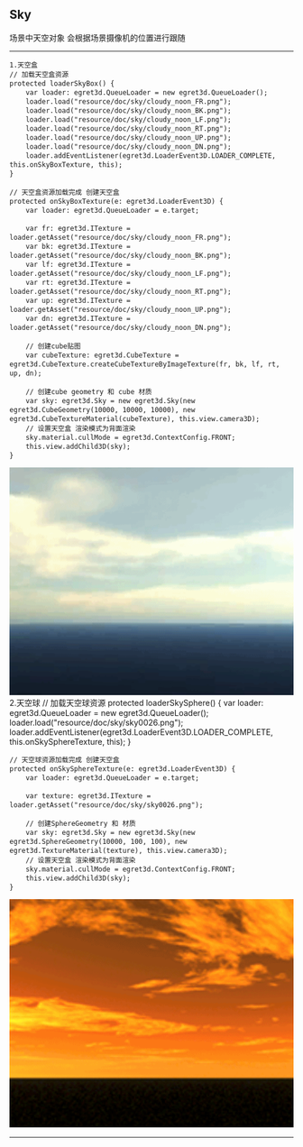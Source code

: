 Sky
----------
场景中天空对象 会根据场景摄像机的位置进行跟随

----------
	1.天空盒
    // 加载天空盒资源
    protected loaderSkyBox() {
        var loader: egret3d.QueueLoader = new egret3d.QueueLoader();
        loader.load("resource/doc/sky/cloudy_noon_FR.png");
        loader.load("resource/doc/sky/cloudy_noon_BK.png");
        loader.load("resource/doc/sky/cloudy_noon_LF.png");
        loader.load("resource/doc/sky/cloudy_noon_RT.png");
        loader.load("resource/doc/sky/cloudy_noon_UP.png");
        loader.load("resource/doc/sky/cloudy_noon_DN.png");
        loader.addEventListener(egret3d.LoaderEvent3D.LOADER_COMPLETE, this.onSkyBoxTexture, this);
    }

    // 天空盒资源加载完成 创建天空盒
    protected onSkyBoxTexture(e: egret3d.LoaderEvent3D) {
        var loader: egret3d.QueueLoader = e.target;

        var fr: egret3d.ITexture = loader.getAsset("resource/doc/sky/cloudy_noon_FR.png");
        var bk: egret3d.ITexture = loader.getAsset("resource/doc/sky/cloudy_noon_BK.png");
        var lf: egret3d.ITexture = loader.getAsset("resource/doc/sky/cloudy_noon_LF.png");
        var rt: egret3d.ITexture = loader.getAsset("resource/doc/sky/cloudy_noon_RT.png");
        var up: egret3d.ITexture = loader.getAsset("resource/doc/sky/cloudy_noon_UP.png");
        var dn: egret3d.ITexture = loader.getAsset("resource/doc/sky/cloudy_noon_DN.png");

        // 创建cube贴图
        var cubeTexture: egret3d.CubeTexture = egret3d.CubeTexture.createCubeTextureByImageTexture(fr, bk, lf, rt, up, dn);

        // 创建cube geometry 和 cube 材质
        var sky: egret3d.Sky = new egret3d.Sky(new egret3d.CubeGeometry(10000, 10000, 10000), new egret3d.CubeTextureMaterial(cubeTexture), this.view.camera3D);
        // 设置天空盒 渲染模式为背面渲染
        sky.material.cullMode = egret3d.ContextConfig.FRONT;
        this.view.addChild3D(sky);
    }

![](Img_5.gif)
	2.天空球
    // 加载天空球资源
    protected loaderSkySphere() {
        var loader: egret3d.QueueLoader = new egret3d.QueueLoader();
        loader.load("resource/doc/sky/sky0026.png");
        loader.addEventListener(egret3d.LoaderEvent3D.LOADER_COMPLETE, this.onSkySphereTexture, this);
    }

    // 天空球资源加载完成 创建天空盒
    protected onSkySphereTexture(e: egret3d.LoaderEvent3D) {
        var loader: egret3d.QueueLoader = e.target;

        var texture: egret3d.ITexture = loader.getAsset("resource/doc/sky/sky0026.png");

        // 创建SphereGeometry 和 材质
        var sky: egret3d.Sky = new egret3d.Sky(new egret3d.SphereGeometry(10000, 100, 100), new egret3d.TextureMaterial(texture), this.view.camera3D);
        // 设置天空盒 渲染模式为背面渲染
        sky.material.cullMode = egret3d.ContextConfig.FRONT;
        this.view.addChild3D(sky);
    }

![](Img_4.gif)

----------
